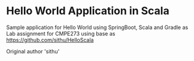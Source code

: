 Hello World Application in Scala
======================================
Sample application for Hello World using SpringBoot, Scala and Gradle
as Lab assignment for CMPE273 using base as https://github.com/sithu/HelloScala

Original author 'sithu'

